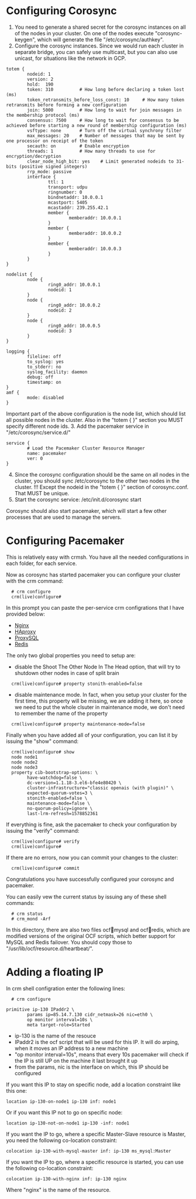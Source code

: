 
# Configuring Corosync
1. You need to generate a shared secret for the corosync instances on all of the nodes in your cluster. On one of the nodes execute "corosync-keygen", which will generate the file "/etc/corosync/authkey".
2. Configure the corosync instances. Since we would run each cluster in separate bridge, you can safely use multicast, but you can also use unicast, for situations like the network in GCP.
```
totem {
        nodeid: 1
        version: 2
        hold:  190
        token: 310  	    # How long before declaring a token lost (ms)
        token_retransmits_before_loss_const: 10		# How many token retransmits before forming a new configuration
        join: 5000      	# How long to wait for join messages in the membership protocol (ms)
        consensus: 7500 	# How long to wait for consensus to be achieved before starting a new round of membership configuration (ms)
        vsftype: none   	# Turn off the virtual synchrony filter
        max_messages: 20	# Number of messages that may be sent by one processor on receipt of the token
        secauth: on     	# Enable encryption
        threads: 1      	# How many threads to use for encryption/decryption
        clear_node_high_bit: yes	# Limit generated nodeids to 31-bits (positive signed integers)
        rrp_mode: passive
        interface {
                ttl: 1
                transport: udpu
                ringnumber: 0
                bindnetaddr: 10.0.0.1
				mcastport: 5405
                mcastaddr: 239.255.42.1
                member {
                        memberaddr: 10.0.0.1
                }
                member {
                        memberaddr: 10.0.0.2
                }
                member {
                        memberaddr: 10.0.0.3
                }
        }
}

nodelist {
        node {
                ring0_addr: 10.0.0.1
                nodeid: 1
        }
        node {
                ring0_addr: 10.0.0.2
                nodeid: 2
        }
        node {
                ring0_addr: 10.0.0.5
                nodeid: 3
        }
}

logging {
        fileline: off
        to_syslog: yes
        to_stderr: no
        syslog_facility: daemon
        debug: off
        timestamp: on
}
amf {
        mode: disabled
}
```
Important part of the above configuration is the node list, which should list all possible nodes in the cluster. Also in the "totem { }" section you MUST specify different node ids.
3. Add the pacemaker service in "/etc/corosync/service.d/"
```
service {
        # Load the Pacemaker Cluster Resource Manager
        name: pacemaker
        ver: 0
}
```
4. Since the corosync configuration should be the same on all nodes in the cluster, you should sync /etc/corosync to the other two nodes in the cluster.
!!! Except the nodeid in the "totem { }" section of corosync.conf. That MUST be unique.
5. Start the corosync service:
   /etc/init.d/corosync start

Corosync should also start pacemaker, which will start a few other processes that are used to manage the servers.

# Configuring Pacemaker
This is relatively easy with crmsh. You have all the needed configurations in each folder, for each service.

Now as corosync has started pacemaker you can configure your cluster with the crm command:
```
  # crm configure
  crm(live)configure#
```
In this prompt you can paste the per-service crm configrations that I have provided below:
* [Nginx](../nginx/Corosync+Pacemaker.md)
* [HAproxy](../haproxy/Corosync+Pacemaker.md)
* [ProxySQL](../proxysql/Corosync+Pacemaker.md)
* [Redis](../redis/Corosync+Pacemaker.md)

The only two global properties you need to setup are:
* disable the Shoot The Other Node In The Head option, that will try to shutdown other nodes in case of split brain
```
  crm(live)configure# property stonith-enabled=false
```
* disable maintenance mode. In fact, when you setup your cluster for the first time, this property will be missing, we are adding it here, so once we need to put the whole clsuter in maintenance mode, we don't need to remember the name of the property
```
  crm(live)configure# property maintenance-mode=false
```

Finally when you have added all of your configuration, you can list it by issuing the "show" command:
```
  crm(live)configure# show
  node node1
  node node2
  node node3
  property cib-bootstrap-options: \
        have-watchdog=false \
        dc-version=1.1.18-3.el6-bfe4e80420 \
        cluster-infrastructure="classic openais (with plugin)" \
        expected-quorum-votes=3 \
        stonith-enabled=false \
        maintenance-mode=false \
        no-quorum-policy=ignore \
        last-lrm-refresh=1578852361
```

If everything is fine, ask the pacemaker to check your configuration by issuing the "verify" command:
```
  crm(live)configure# verify
  crm(live)configure#
```
If there are no errors, now you can commit your changes to the cluster:
```
  crm(live)configure# commit
```

Congratulations you have successfully configured your corosync and pacemaker.

You can easily vew the current status by issuing any of these shell commands:
```
  # crm status
  # crm_mond -Arf
```

In this directory, there are also two files ocf:heartbeat:mysql and ocf:heartbeat:redis, which are modified versions of the original OCF scripts, which better support for MySQL and Redis failover. You should copy those to "/usr/lib/ocf/resource.d/heartbeat/".

# Adding a floating IP
In crm shell configration enter the following lines:
```
  # crm configure
```

```
primitive ip-130 IPaddr2 \
        params ip=85.14.7.130 cidr_netmask=26 nic=eth0 \
        op monitor interval=10s \
        meta target-role=Started
```
* ip-130 is the name of the resouce
* IPaddr2 is the ocf script that will be used for this IP. It will do arping, when it moves an IP address to a new machine
* "op monitor interval=10s", means that every 10s pacemaker will check if the IP is still UP on the machine it last brought it up
* from the params, nic is the interface on which, this IP should be configured

If you want this IP to stay on specific node, add a location constraint like this one:
```
location ip-130-on-node1 ip-130 inf: node1
```
Or if you want this IP not to go on specific node:
```
location ip-130-not-on-node1 ip-130 -inf: node1
```
If you want the IP to go, where a specific Master-Slave resource is Master, you need the following co-location constraint:
```
colocation ip-130-with-mysql-master inf: ip-130 ms_mysql:Master
```
If you want the IP to go, where a specific resource is started, you can use the following co-location constraint:
```
colocation ip-130-with-nginx inf: ip-130 nginx
```
Where "nginx" is the name of the resource.

